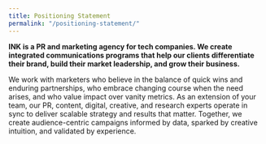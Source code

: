 ```yaml
---
title: Positioning Statement
permalink: "/positioning-statement/"
---
```


**INK is a PR and marketing agency for tech companies. We create integrated communications programs that help our clients differentiate their brand, build their market leadership, and grow their business.**

We work with marketers who believe in the balance of quick wins and enduring partnerships, who embrace changing course when the need arises, and who value impact over vanity metrics. As an extension of your team, our PR, content, digital, creative, and research experts operate in sync to deliver scalable strategy and results that matter. Together, we create audience-centric campaigns informed by data, sparked by creative intuition, and validated by experience.